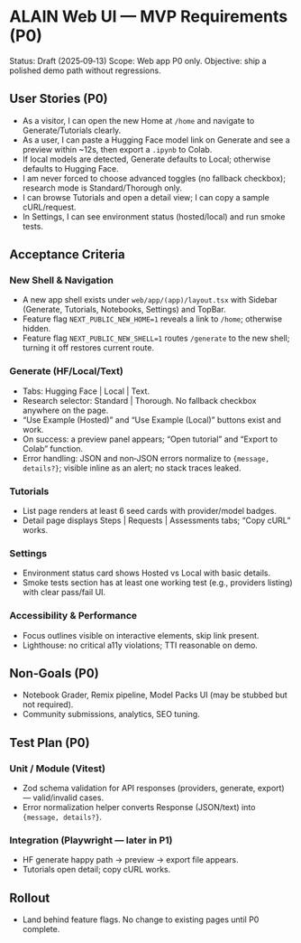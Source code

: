 # ALAIN Web UI — MVP Requirements (P0)

Status: Draft (2025‑09‑13)
Scope: Web app P0 only. Objective: ship a polished demo path without regressions.

## User Stories (P0)
- As a visitor, I can open the new Home at `/home` and navigate to Generate/Tutorials clearly.
- As a user, I can paste a Hugging Face model link on Generate and see a preview within ~12s, then export a `.ipynb` to Colab.
- If local models are detected, Generate defaults to Local; otherwise defaults to Hugging Face.
- I am never forced to choose advanced toggles (no fallback checkbox); research mode is Standard/Thorough only.
- I can browse Tutorials and open a detail view; I can copy a sample cURL/request.
- In Settings, I can see environment status (hosted/local) and run smoke tests.

## Acceptance Criteria

### New Shell & Navigation
- A new app shell exists under `web/app/(app)/layout.tsx` with Sidebar (Generate, Tutorials, Notebooks, Settings) and TopBar.
- Feature flag `NEXT_PUBLIC_NEW_HOME=1` reveals a link to `/home`; otherwise hidden.
- Feature flag `NEXT_PUBLIC_NEW_SHELL=1` routes `/generate` to the new shell; turning it off restores current route.

### Generate (HF/Local/Text)
- Tabs: Hugging Face | Local | Text.
- Research selector: Standard | Thorough. No fallback checkbox anywhere on the page.
- “Use Example (Hosted)” and “Use Example (Local)” buttons exist and work.
- On success: a preview panel appears; “Open tutorial” and “Export to Colab” function.
- Error handling: JSON and non‑JSON errors normalize to `{message, details?}`; visible inline as an alert; no stack traces leaked.

### Tutorials
- List page renders at least 6 seed cards with provider/model badges.
- Detail page displays Steps | Requests | Assessments tabs; “Copy cURL” works.

### Settings
- Environment status card shows Hosted vs Local with basic details.
- Smoke tests section has at least one working test (e.g., providers listing) with clear pass/fail UI.

### Accessibility & Performance
- Focus outlines visible on interactive elements, skip link present.
- Lighthouse: no critical a11y violations; TTI reasonable on demo.

## Non‑Goals (P0)
- Notebook Grader, Remix pipeline, Model Packs UI (may be stubbed but not required).
- Community submissions, analytics, SEO tuning.

## Test Plan (P0)

### Unit / Module (Vitest)
- Zod schema validation for API responses (providers, generate, export) — valid/invalid cases.
- Error normalization helper converts Response (JSON/text) into `{message, details?}`.

### Integration (Playwright — later in P1)
- HF generate happy path → preview → export file appears.
- Tutorials open detail; copy cURL works.

## Rollout
- Land behind feature flags. No change to existing pages until P0 complete.

